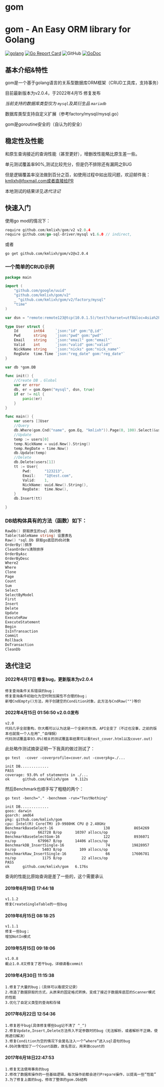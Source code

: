 # gom

gom - An Easy ORM library for Golang
====================================

[![golang](https://img.shields.io/badge/Language-Go-green.svg?style=flat)](https://golang.org)
[![Go Report Card](https://goreportcard.com/badge/github.com/kmlixh/gom/v2)](https://goreportcard.com/report/github.com/kmlixh/gom/v2)
![GitHub](https://img.shields.io/github/license/kmlixh/gom)
[![GoDoc](http://godoc.org/github.com/kmlixh/gom?status.svg)](http://godoc.org/github.com/kmlixh/gom)

## 基本介绍&特性

gom是一个基于golang语言的关系型数据库ORM框架（CRUD工具库，支持事务）

目前最新版本为v2.0.4，于2022年4月15 修复发布

**当前支持的数据库类型仅为* `mysql`*及其衍生品* `mariadb`*

数据库类型支持自定义扩展（参考factory/mysql/mysql.go）

gom是goroutine安全的（自认为的安全）

## 稳定性及性能

和原生查询接近的查询性能（甚至更好），增删改性能略比原生差一些。

单元测试覆盖率90%,测试比较充分，但是仍不排除还有漏网之BUG

但是逻辑覆盖率没法做到百分之百，如使用过程中如出现问题，欢迎邮件我：kmlixh@foxmail.com或者直接给PR

本地测试的结果详见*迭代注记*

## 快速入门

使用go mod的情况下：

```go
require github.com/kmlixh/gom/v2 v2.0.4
require github.com/go-sql-driver/mysql v1.6.0 // indirect,
```

或者

```shell
go get github.com/kmlixh/gom/v2@v2.0.4
```

### 一个简单的CRUD示例

```go
package main

import (
	"github.com/google/uuid"
	"github.com/kmlixh/gom/v2"
	_ "github.com/kmlixh/gom/v2/factory/mysql"
	"time"
)

var dsn = "remote:remote123@tcp(10.0.1.5)/test?charset=utf8&loc=Asia%2FShanghai&parseTime=true"

type User struct {
	Id       int64     `json:"id" gom:"@,id"`
	Pwd      string    `json:"pwd" gom:"pwd"`
	Email    string    `json:"email" gom:"email"`
	Valid    int       `json:"valid" gom:"valid"`
	NickName string    `json:"nicks" gom:"nick_name"`
	RegDate  time.Time `json:"reg_date" gom:"reg_date"`
}

var db *gom.DB

func init() {
	//Create DB ，Global
	var er error
	db, er = gom.Open("mysql", dsn, true)
	if er != nil {
		panic(er)
	}
}

func main() {
	var users []User
	//Query
	db.Where(gom.Cnd("name", gom.Eq, "kmlixh")).Page(0, 100).Select(&users)
	//Update
	temp := users[0]
	temp.NickName = uuid.New().String()
	temp.RegDate = time.Now()
	db.Update(temp)
	//Delete
	db.Delete(users[1])
	tt := User{
		Pwd:      "123213",
		Email:    "1@test.com",
		Valid:    1,
		NickName: uuid.New().String(),
		RegDate:  time.Now(),
	}
	db.Insert(tt)

}


```

### DB结构体具有的方法（函数）如下：

```go
RawDb() 获取原生的sql.Db对象
Table(tableName string) 设置表名
Raw() *sql.Db 获取go底层的db对象
OrderBy()排序
CleanOrders清除排序
OrderByAsc
OrderByDesc
Where2
Where
Clone
Page
Count
Sum
Select
SelectByModel
First
Insert
Delete
Update
ExecuteRaw
ExecuteStatement
Begin
IsInTransaction
Commit
Rollback
DoTransaction
CleanDb
```

## 迭代注记

#### 2022年4月17日 修复bug，更新版本为v2.0.4

    修复查询条件关系错误的bug；
    修复查询条件初始化为空时附加属性不合理的bug；
    新增CndEmpty()方法，用于创建空的Condition对象，此方法与CndRaw("")等价

#### 2022年4月15日 01:56:50 v2.0.0发布

```
v2.0
代码几乎全部重构，你大概可以认为这是一个全新的东西，API全变了（不过也没事，之前的版本也就我一个人在用^_^自嗨锅）
代码测试覆盖率93.0%(相关的测试覆盖率结果可以看test_cover.html以及cover.out)
```

此处略作测试摘录证明一下我真的做过测试了：

```shell
go test  -cover -coverprofile=cover.out -coverpkg=./...

init DB.............
PASS
coverage: 93.0% of statements in ./...
ok      github.com/kmlixh/gom   9.112s
```

然后Benchmark也顺手写了粗糙的两个：

```shell
go test -bench="." -benchmem -run="TestNothing" 
   
init DB.............
goos: darwin
goarch: amd64
pkg: github.com/kmlixh/gom
cpu: Intel(R) Core(TM) i9-9980HK CPU @ 2.40GHz
BenchmarkBaseSelect-16                       138           8654269 ns/op          662728 B/op      10397 allocs/op
BenchmarkBaseSelectGom-16                    122           8936071 ns/op          679967 B/op      14406 allocs/op
BenchmarkDB_InsertSingle-16                   74          19828957 ns/op            5403 B/op        109 allocs/op
BenchmarkRaw_InsertSingle-16                  66          17606781 ns/op            1175 B/op         22 allocs/op
PASS
ok      github.com/kmlixh/gom   6.176s
```

查询的性能比原始查询是差了一些的，这个需要承认

#### 2019年6月19日 17:44:18

```
v1.1.2
修复CreateSingleTable的一些bug
```

#### 2019年6月15日 08:18:25

```
v1.1.1
修复一些bug；
增加NotIn模式
```

#### 2019年5月15日 09:18:06

```
v1.0.8
截止1.0.8又修复了若干bug，详细请看commit
```

#### 2019年4月30日 11:15:38

```
1.修复了大量的bug；（具体可以看提交记录）
2.改造了数据获取的方式，从原来的固定格式转换，变成了接近于数据库底层的Scanner模式的性能
3.优化了自定义类型的查询和存储
```

#### 2017年6月22日 12:54:36

```
1.修复若干bug(具体修复哪些bug记不清了 ^_^)
2.修复Update,Insert,Delete方法传入不定参数时的bug（无法解析，或者解析不正确，使用递归解决）
3.修复Condition为空的情况下会莫名注入一个“where”进入sql语句的bug 
4.Db对象增加了一个Count函数，故名思议，用来做count的
```

#### 2017年6月18日22:47:53

```
1.修复无法使用事务的bug
2.修改了数据库操作的一些基础逻辑，每次操作前都会进行Prepare操作，以提高一些“性能”
3.为了修复上面的bug，修改了整体的gom.Db结构
```

